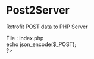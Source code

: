 # Post2Server
Retrofit POST data to PHP Server <br> 
</h2>File : index.php</h2> <br>
<?php <br>
echo json_encode($_POST); <br>
?>
